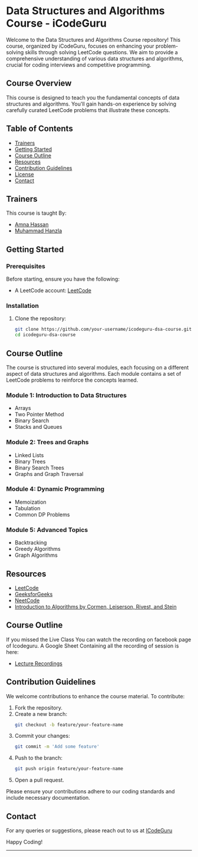 # Data Structures and Algorithms Course - iCodeGuru

Welcome to the Data Structures and Algorithms Course repository! This course, organized by iCodeGuru, focuses on enhancing your problem-solving skills through solving LeetCode questions. We aim to provide a comprehensive understanding of various data structures and algorithms, crucial for coding interviews and competitive programming.

## Course Overview

This course is designed to teach you the fundamental concepts of data structures and algorithms. You'll gain hands-on experience by solving carefully curated LeetCode problems that illustrate these concepts.

## Table of Contents
- [Trainers](#trainers)
- [Getting Started](#getting-started)
- [Course Outline](#course-outline)
- [Resources](#resources)
- [Contribution Guidelines](#contribution-guidelines)
- [License](#license)
- [Contact](#contact)
## Trainers
This course is taught By:
- [Amna Hassan](https://www.linkedin.com/in/amna-hassan-143b76202/)
- [Muhammad Hanzla](https://www.linkedin.com/in/muhammad-hanzla-787081279/)

## Getting Started

### Prerequisites

Before starting, ensure you have the following:

- A LeetCode account: [LeetCode](https://leetcode.com/)

### Installation

1. Clone the repository:
    ```bash
    git clone https://github.com/your-username/icodeguru-dsa-course.git
    cd icodeguru-dsa-course
    ```

## Course Outline

The course is structured into several modules, each focusing on a different aspect of data structures and algorithms. Each module contains a set of LeetCode problems to reinforce the concepts learned.

### Module 1: Introduction to Data Structures
- Arrays
- Two Pointer Method
- Binary Search
- Stacks and Queues

### Module 2: Trees and Graphs
- Linked Lists
- Binary Trees
- Binary Search Trees
- Graphs and Graph Traversal

### Module 4: Dynamic Programming
- Memoization
- Tabulation
- Common DP Problems

### Module 5: Advanced Topics
- Backtracking
- Greedy Algorithms
- Graph Algorithms

## Resources

- [LeetCode](https://leetcode.com/)
- [GeeksforGeeks](https://www.geeksforgeeks.org/)
- [NeetCode](https://neetcode.io/)
- [Introduction to Algorithms by Cormen, Leiserson, Rivest, and Stein](https://mitpress.mit.edu/books/introduction-algorithms)

## Course Outline
If you missed the Live Class You can watch the recording on facebook page of Icodeguru. 
A Google Sheet Containing all the recording of session is here:

- [Lecture Recordings](https://docs.google.com/spreadsheets/d/1o175-CnYc3oxKlPSYbaeU62KfiMN5tjw1nVnj5fP164/edit?usp=drive_link)


## Contribution Guidelines

We welcome contributions to enhance the course material. To contribute:

1. Fork the repository.
2. Create a new branch:
    ```bash
    git checkout -b feature/your-feature-name
    ```
3. Commit your changes:
    ```bash
    git commit -m 'Add some feature'
    ```
4. Push to the branch:
    ```bash
    git push origin feature/your-feature-name
    ```
5. Open a pull request.

Please ensure your contributions adhere to our coding standards and include necessary documentation.

## Contact

For any queries or suggestions, please reach out to us at [ICodeGuru](https://icode.guru/)

Happy Coding!

---
